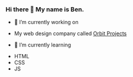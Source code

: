 ### Hi there 👋 My name is Ben.

- 🔭 I’m currently working on
* My web design company called [Orbit Projects](https://orbitprojects.github.io/)
- 🌱 I’m currently learning
* HTML
* CSS
* JS
<!-- ![CSS](https://raw.githubusercontent.com/LlamaLad7/LlamaLad7/master/assets/css3.svg |)

